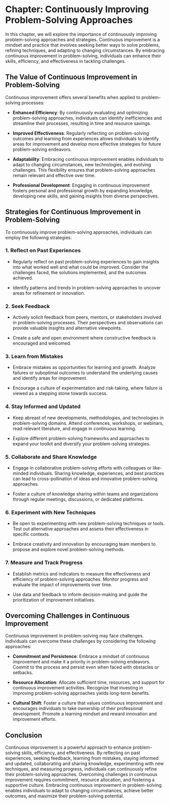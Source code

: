 Chapter: Continuously Improving Problem-Solving Approaches
==========================================================

In this chapter, we will explore the importance of continuously improving problem-solving approaches and strategies. Continuous improvement is a mindset and practice that involves seeking better ways to solve problems, refining techniques, and adapting to changing circumstances. By embracing continuous improvement in problem-solving, individuals can enhance their skills, efficiency, and effectiveness in tackling challenges.

The Value of Continuous Improvement in Problem-Solving
------------------------------------------------------

Continuous improvement offers several benefits when applied to problem-solving processes:

* **Enhanced Efficiency**: By continuously evaluating and optimizing problem-solving approaches, individuals can identify inefficiencies and streamline their processes, resulting in time and resource savings.

* **Improved Effectiveness**: Regularly reflecting on problem-solving outcomes and learning from experiences allows individuals to identify areas for improvement and develop more effective strategies for future problem-solving endeavors.

* **Adaptability**: Embracing continuous improvement enables individuals to adapt to changing circumstances, new technologies, and evolving challenges. This flexibility ensures that problem-solving approaches remain relevant and effective over time.

* **Professional Development**: Engaging in continuous improvement fosters personal and professional growth by expanding knowledge, developing new skills, and gaining insights from diverse perspectives.

Strategies for Continuous Improvement in Problem-Solving
--------------------------------------------------------

To continuously improve problem-solving approaches, individuals can employ the following strategies:

### 1. Reflect on Past Experiences

* Regularly reflect on past problem-solving experiences to gain insights into what worked well and what could be improved. Consider the challenges faced, the solutions implemented, and the outcomes achieved.

* Identify patterns and trends in problem-solving approaches to uncover areas for refinement or innovation.

### 2. Seek Feedback

* Actively solicit feedback from peers, mentors, or stakeholders involved in problem-solving processes. Their perspectives and observations can provide valuable insights and alternative viewpoints.

* Create a safe and open environment where constructive feedback is encouraged and welcomed.

### 3. Learn from Mistakes

* Embrace mistakes as opportunities for learning and growth. Analyze failures or suboptimal outcomes to understand the underlying causes and identify areas for improvement.

* Encourage a culture of experimentation and risk-taking, where failure is viewed as a stepping stone towards success.

### 4. Stay Informed and Updated

* Keep abreast of new developments, methodologies, and technologies in problem-solving domains. Attend conferences, workshops, or webinars, read relevant literature, and engage in continuous learning.

* Explore different problem-solving frameworks and approaches to expand your toolkit and diversify your problem-solving strategies.

### 5. Collaborate and Share Knowledge

* Engage in collaborative problem-solving efforts with colleagues or like-minded individuals. Sharing knowledge, experiences, and best practices can lead to cross-pollination of ideas and innovative problem-solving approaches.

* Foster a culture of knowledge sharing within teams and organizations through regular meetings, discussions, or dedicated platforms.

### 6. Experiment with New Techniques

* Be open to experimenting with new problem-solving techniques or tools. Test out alternative approaches and assess their effectiveness in specific contexts.

* Embrace creativity and innovation by encouraging team members to propose and explore novel problem-solving methods.

### 7. Measure and Track Progress

* Establish metrics and indicators to measure the effectiveness and efficiency of problem-solving approaches. Monitor progress and evaluate the impact of improvements over time.

* Use data and feedback to inform decision-making and guide the prioritization of improvement initiatives.

Overcoming Challenges in Continuous Improvement
-----------------------------------------------

Continuous improvement in problem-solving may face challenges. Individuals can overcome these challenges by considering the following approaches:

* **Commitment and Persistence**: Embrace a mindset of continuous improvement and make it a priority in problem-solving endeavors. Commit to the process and persist even when faced with obstacles or setbacks.

* **Resource Allocation**: Allocate sufficient time, resources, and support for continuous improvement activities. Recognize that investing in improving problem-solving approaches yields long-term benefits.

* **Cultural Shift**: Foster a culture that values continuous improvement and encourages individuals to take ownership of their professional development. Promote a learning mindset and reward innovation and improvement efforts.

Conclusion
----------

Continuous improvement is a powerful approach to enhance problem-solving skills, efficiency, and effectiveness. By reflecting on past experiences, seeking feedback, learning from mistakes, staying informed and updated, collaborating and sharing knowledge, experimenting with new techniques, and measuring progress, individuals can continuously refine their problem-solving approaches. Overcoming challenges in continuous improvement requires commitment, resource allocation, and fostering a supportive culture. Embracing continuous improvement in problem-solving enables individuals to adapt to changing circumstances, achieve better outcomes, and maximize their problem-solving potential.
